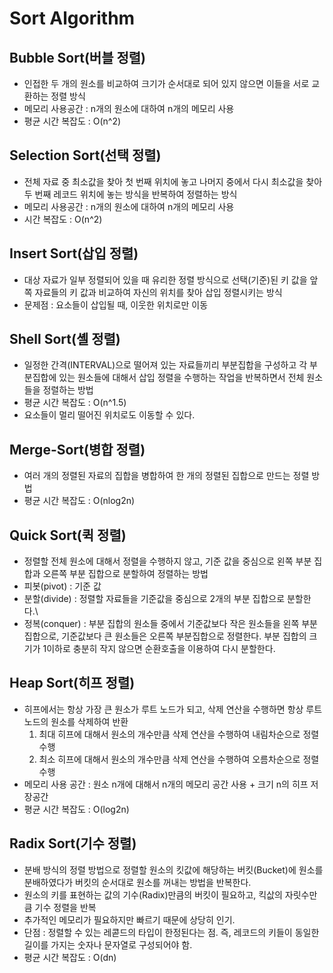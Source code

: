 # Sort Algorithm

## Bubble Sort(버블 정렬)
- 인접한 두 개의 원소를 비교하여 크기가 순서대로 되어 있지 않으면 이들을 서로 교환하는 정렬 방식
- 메모리 사용공간 : n개의 원소에 대하여 n개의 메모리 사용
- 평균 시간 복잡도 : O(n^2)

## Selection Sort(선택 정렬)
- 전체 자료 중 최소값을 찾아 첫 번째 위치에 놓고 나머지 중에서 다시 최소값을 찾아 두 번째 레코드 위치에 놓는 방식을 반복하여 정렬하는 방식
- 메모리 사용공간 : n개의 원소에 대하여 n개의 메모리 사용
- 시간 복잡도 : O(n^2)

## Insert Sort(삽입 정렬)
- 대상 자료가 일부 정렬되어 있을 때 유리한 정렬 방식으로 선택(기준)된 키 값을 앞쪽 자료들의 키 값과 비교하여 자신의 위치를 찾아 삽입 정렬시키는 방식
- 문제점 : 요소들이 삽입될 때, 이웃한 위치로만 이동

## Shell Sort(셸 정렬)
- 일정한 간격(INTERVAL)으로 떨어져 있는 자료들끼리 부분집합을 구성하고 각 부분집합에 있는 원소들에 대해서 삽입 정렬을 수행하는 작업을 반복하면서 전체 원소들을 정렬하는 방법
- 평균 시간 복잡도 : O(n^1.5)
- 요소들이 멀리 떨어진 위치로도 이동할 수 있다.

## Merge-Sort(병합 정렬)
- 여러 개의 정렬된 자료의 집합을 병합하여 한 개의 정렬된 집합으로 만드는 정렬 방법
- 평균 시간 복잡도 : O(nlog2n)

## Quick Sort(퀵 정렬)
- 정렬할 전체 원소에 대해서 정렬을 수행하지 않고, 기준 값을 중심으로 왼쪽 부분 집합과 오른쪽 부분 집합으로 분할하여 정렬하는 방법
- 피봇(pivot) : 기준 값
- 분할(divide) : 정렬할 자료들을 기준값을 중심으로 2개의 부분 집합으로 분할한다.\
- 정복(conquer) : 부분 집합의 원소들 중에서 기준값보다 작은 원소들을 왼쪽 부분 집합으로, 기준값보다 큰 원소들은 오른쪽 부분집합으로 정렬한다. 부분 집합의 크기가 1이하로 충분히 작지 않으면 순환호출을 이용하여 다시 분할한다.

## Heap Sort(히프 정렬)
- 히프에서는 항상 가장 큰 원소가 루트 노드가 되고, 삭제 연산을 수행하면 항상 루트 노드의 원소를 삭제하여 반환
  1. 최대 히프에 대해서 원소의 개수만큼 삭제 연산을 수행하여 내림차순으로 정렬 수행
  2. 최소 히프에 대해서 원소의 개수만큼 삭제 연산을 수행하여 오름차순으로 정렬 수행
- 메모리 사용 공간 : 원소 n개에 대해서 n개의 메모리 공간 사용 + 크기 n의 히프 저장공간
- 평균 시간 복잡도 : O(log2n)

## Radix Sort(기수 정렬)
- 분배 방식의 정렬 방법으로 정렬할 원소의 킷값에 해당하는 버킷(Bucket)에 원소를 분배하였다가 버킷의 순서대로 원소를 꺼내는 방법을 반복한다.
- 원소의 키를 표현하는 값의 기수(Radix)만큼의 버킷이 필요하고, 킥삾의 자릿수만큼 기수 정렬을 반복
- 추가적인 메모리가 필요하지만 빠르기 때문에 상당히 인기.
- 단점 : 정렬할 수 있는 레콛드의 타입이 한정된다는 점. 즉, 레코드의 키들이 동일한 길이를 가지는 숫자나 문자열로 구성되어야 함.
- 평균 시간 복잡도 : O(dn)
